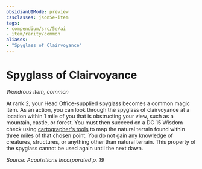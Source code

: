 ```yaml
---
obsidianUIMode: preview
cssclasses: json5e-item
tags:
- compendium/src/5e/ai
- item/rarity/common
aliases: 
- "Spyglass of Clairvoyance"
---
```

# Spyglass of Clairvoyance
*Wondrous item, common*  


At rank 2, your Head Office-supplied spyglass becomes a common magic item. As an action, you can look through the spyglass of clairvoyance at a location within 1 mile of you that is obstructing your view, such as a mountain, castle, or forest. You must then succeed on a DC 15 Wisdom check using [cartographer's tools](Mechanics/items/cartographers-tools.md) to map the natural terrain found within three miles of that chosen point. You do not gain any knowledge of creatures, structures, or anything other than natural terrain. This property of the spyglass cannot be used again until the next dawn.

*Source: Acquisitions Incorporated p. 19*